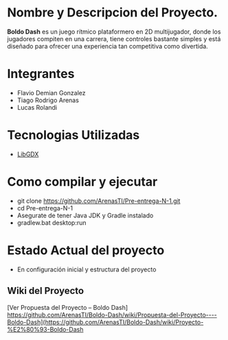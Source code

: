 # Nombre y Descripcion del Proyecto.

**Boldo Dash** es un juego rítmico plataformero en 2D multijugador, donde los jugadores compiten en una carrera, tiene controles bastante simples y está diseñado para ofrecer una experiencia tan competitiva como divertida.

# Integrantes 

- Flavio Demian Gonzalez
- Tiago Rodrigo Arenas
- Lucas Rolandi

# Tecnologias Utilizadas

- [LibGDX](https://libgdx.com/)

# Como compilar y ejecutar

- git clone https://github.com/ArenasTI/Pre-entrega-N-1.git
- cd Pre-entrega-N-1
- Asegurate de tener Java JDK y Gradle instalado
- gradlew.bat desktop:run

# Estado Actual del proyecto

- En configuración inicial y estructura del proyecto

## Wiki del Proyecto
[Ver Propuesta del Proyecto – Boldo Dash] https://github.com/ArenasTI/Boldo-Dash/wiki/Propuesta-del-Proyecto----Boldo-Dash](https://github.com/ArenasTI/Boldo-Dash/wiki/Proyecto-%E2%80%93-Boldo-Dash

